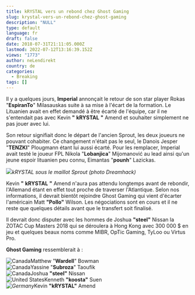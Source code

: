```yaml
---
title: kRYSTAL vers un rebond chez Ghost Gaming
slug: krystal-vers-un-rebond-chez-ghost-gaming
description: "NULL"
type: default
language: fr
draft: false
date: 2018-07-31T21:11:05.000Z
lastmod: 2022-07-12T13:16:39.152Z
views: "1773"
author: neLendirekt
country: de
categories:
  - Breaking
tags: []
---
```

Il y a quelques jours, **Imperial** annonçait le retour de son star player ⁠Rokas "**EspiranTo**" Milasauskas suite à sa mise à l'écart de la formation. Le Lituanien avait en effet demandé à être écarté de l'équipe, car il ne s'entendait pas avec Kevin **"** **kRYSTAL** **"** Amend et souhaiter simplement ne pas jouer avec lui. 

Son retour signifiait donc le départ de l'ancien Sprout, les deux joueurs ne pouvant cohabiter. Ce changement n'était pas le seul, le Danois Jesper "**TENZKI**" Plougmann étant lui aussi écarté. Pour les remplacer, Imperial avait testé le joueur FPL Nikola "**Lobanjica**" Mijomanović au lead ainsi qu'un jeune espoir lituanien peu connu, Eimantas "**pounh**" Lazickas.

![](/images/articles/5b606f5adf6fc/images/wO4Wbwk3WyQdnEGQvwSTBqi2rEPUAZC8xlwYY9v8.jpeg)_kRYSTAL sous le maillot Sprout (photo Dreamhack)_

Kevin **"** **kRYSTAL** **"** Amend n'aura pas attendu longtemps avant de rebondir, l'Allemand étant en effet tout proche de traverser l'Atlantique. Selon nos informations, il devrait bientôt rejoindre Ghost Gaming qui vient d'écarter l'américain Matt **"Pollo"** Wilson. Les négociations sont en cours et il ne reste que quelques détails avant que le transfert soit finalisé.

Il devrait donc disputer avec les hommes de Joshua **"steel"** Nissan la ZOTAC Cup Masters 2018 qui se déroulera à Hong Kong avec 300 000 $ en jeu et quelques beaux noms comme MIBR, OpTic Gaming, TyLoo ou Virtus Pro.

**Ghost Gaming** ressemblerait à : 

![Canada](/images/countries/ca.svg)⁠Matthew "**Wardell**" Bowman  
![Canada](/images/countries/ca.svg)⁠Yassine "**Subroza**" Taoufik  
![Canada](/images/countries/ca.svg)⁠Joshua **"steel"** Nissan  
![United States](/images/countries/us.svg)⁠Kenneth **"koosta"** Suen  
_![Germany](/images/countries/de.svg)_⁠Kevin **"kRYSTAL"** Amend
